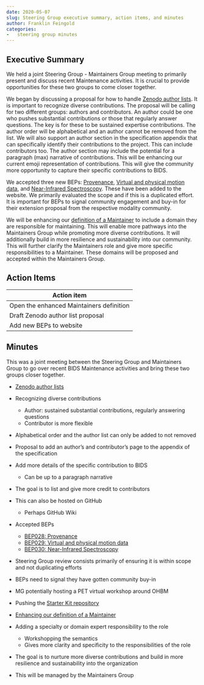 ```yaml
---
date: 2020-05-07
slug: Steering Group executive summary, action items, and minutes
author: Franklin Feingold
categories:
-   steering group minutes
---
```


<!-- more -->

## Executive Summary

We held a joint Steering Group - Maintainers Group meeting to primarily present and discuss recent Maintenance activities.
It is crucial to provide opportunities for these two groups to come closer together.

We began by discussing a proposal for how to handle [Zenodo author lists](https://github.com/bids-standard/bids-specification/issues/66).
It is important to recognize diverse contributions.
The proposal will be calling for two different groups: authors and contributors.
An author could be one who pushes substantial contributions or those that regularly answer questions.
The key is for these to be sustained expertise contributions.
The author order will be alphabetical and an author cannot be removed from the list.
We will also support an author section in the specification appendix that can specifically identify their contributions to the project.
This can include contributors too.
The author section may include the potential for a paragraph (max) narrative of contributions.
This will be enhancing our current emoji representation of contributions.
This will give the community more opportunity to capture their specific contributions to BIDS.

We accepted three new BEPs: [Provenance](https://bids.neuroimaging.io/bep028), [Virtual and physical motion data](https://bids.neuroimaging.io/bep029), and [Near-Infrared Spectroscopy](https://bids.neuroimaging.io/bep030).
These have been added to the website. We primarily evaluated the scope and if this is a duplicated effort.
It is important for BEPs to signal community engagement and buy-in for their extension proposal from the respective modality community.

We will be enhancing our [definition of a Maintainer](https://github.com/bids-standard/bids-specification/pull/467) to include a domain they are responsible for maintaining.
This will enable more pathways into the Maintainers Group while promoting more diverse contributions.
It will additionally build in more resilience and sustainability into our community.
This will further clarify the Maintainers role and give more specific responsibilities to a Maintainer.
These domains will be proposed and accepted within the Maintainers Group.

## Action Items

| Action item                              |
| ---------------------------------------- |
| Open the enhanced Maintainers definition |
| Draft Zenodo author list proposal        |
| Add new BEPs to website                  |

## Minutes

This was a joint meeting between the Steering Group and Maintainers Group to go over recent BIDS Maintenance activities and bring these two groups closer together.

-   [Zenodo author lists](https://github.com/bids-standard/bids-specification/issues/66)

-   Recognizing diverse contributions
    -   Author: sustained substantial contributions, regularly answering questions
    -   Contributor is more flexible

-   Alphabetical order and the author list can only be added to not removed

-   Proposal to add an author’s and contributor’s page to the appendix of the specification

-   Add more details of the specific contribution to BIDS
    -   Can be up to a paragraph narrative

-   The goal is to list and give more credit to contributors

-   This can also be hosted on GitHub
    -   Perhaps GitHub Wiki

-   Accepted BEPs

    -   [BEP028: Provenance](https://bids.neuroimaging.io/bep028)
    -   [BEP029: Virtual and physical motion data](https://bids.neuroimaging.io/bep029)
    -   [BEP030: Near-Infrared Spectroscopy](https://bids.neuroimaging.io/bep030)

-   Steering Group review consists primarily of ensuring it is within scope and not duplicating efforts

-   BEPs need to signal they have gotten community buy-in

-   MG potentially hosting a PET virtual workshop around OHBM

-   Pushing the [Starter Kit repository](https://github.com/bids-standard/bids-starter-kit)

-   [Enhancing our definition of a Maintainer](https://github.com/bids-standard/bids-specification/pull/467)

-   Adding a specialty or domain expert responsibility to the role
    -   Workshopping the semantics
    -   Gives more clarity and specificity to the responsibilities of the role

-   The goal is to nurture more diverse contributions and build in more resilience and sustainability into the organization

-   This will be managed by the Maintainers Group
